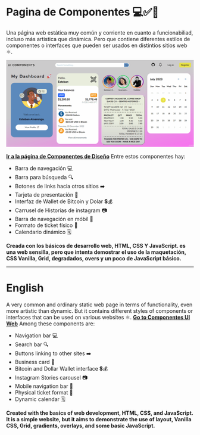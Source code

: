 # Pagina de Componentes 💻✅🚀

Una página web estática muy común y corriente en cuanto a funcionabiliad, incluso más artistica que dinámica. Pero que contiene diferentes estilos de componentes o interfaces que pueden ser usados en distintios sitios web ⚛️.

<img src="./imges/../images/ComponentsUI.gif" >

[**Ir a la página de Componentes de Diseño**](https://alvarenga144.github.io/UI-Components-Interfaces/) Entre estos componentes hay:


- Barra de navegación 💻
- Barra para búsqueda 🔍
- Botones de links hacia otros sitios ➡️
- Tarjeta de presentación 🫡
- Interfaz de Wallet de Bitcoin y Dolar 💲💰
- Carrusel de Historias de instagram 📷
- Barra de navegación en móbil 📲
- Formato de ticket físico 🎫
- Calendario dinámico 🗓️

**Creada con los básicos de desarrollo web, HTML, CSS Y JavaScript. es una web sensilla, pero que intenta demostrar el uso de la maquetación, CSS Vanilla, Grid, degradados, overs y un poco de JavaScript básico.**

<hr>

# English

A very common and ordinary static web page in terms of functionality, even more artistic than dynamic. But it contains different styles of components or interfaces that can be used on various websites ⚛️. [**Go to Componentes UI Web**](https://alvarenga144.github.io/UI-Components-Interfaces/) Among these components are:

- Navigation bar 💻
- Search bar 🔍
- Buttons linking to other sites ➡️
- Business card 🫡
- Bitcoin and Dollar Wallet interface 💲💰
- Instagram Stories carousel 📷
- Mobile navigation bar 📲
- Physical ticket format 🎫
- Dynamic calendar 🗓️

**Created with the basics of web development, HTML, CSS, and JavaScript. It is a simple website, but it aims to demonstrate the use of layout, Vanilla CSS, Grid, gradients, overlays, and some basic JavaScript.**
